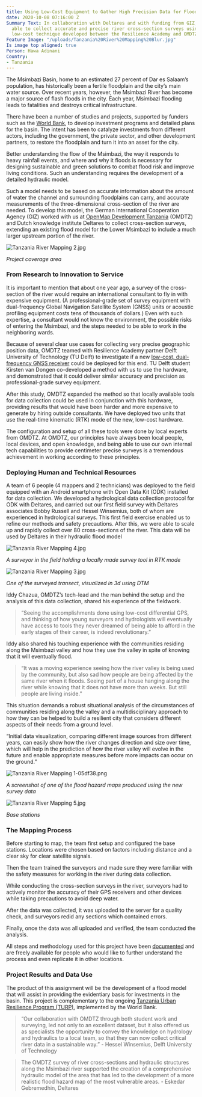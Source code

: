 ```yaml
---
title: Using Low-Cost Equipment to Gather High Precision Data for Flood Modeling
date: 2020-10-08 07:16:00 Z
Summary Text: In collaboration with Deltares and with funding from GIZ, OMDTZ was
  able to collect accurate and precise river cross-section surveys using an innovative,
  low-cost technique developed between the Resilience Academy and OMDTZ.
Feature Image: "/uploads/Tanzania%20River%20Mapping%20Blur.jpg"
Is image top aligned: true
Person: Hawa Adinani
Country:
- Tanzania
---
```


The Msimbazi Basin, home to an estimated 27 percent of Dar es Salaam’s population, has historically been a fertile floodplain and the city’s main water source. Over recent years, however, the Msimbazi River has become a major source of flash floods in the city. Each year, Msimbazi flooding leads to fatalities and destroys critical infrastructure.

There have been a number of studies and projects, supported by funders such as the [World Bank](https://www.worldbank.org/en/news/feature/2019/08/12/transforming-tanzanias-msimbazi-river-from-a-liability-into-an-opportunity), to develop investment programs and detailed plans for the basin. The intent has been to catalyze investments from different actors, including the government, the private sector, and other development partners, to restore the floodplain and turn it into an asset for the city.

Better understanding the flow of the Msimbazi, the way it responds to heavy rainfall events, and where and why it floods is necessary for designing sustainable and green solutions to combat flood risk and improve living conditions. Such an understanding requires the development of a detailed hydraulic model. 

Such a model needs to be based on accurate information about the amount of water the channel and surrounding floodplains can carry, and accurate measurements of the three-dimensional cross-section of the river are needed. To develop this model, the German International Cooperation Agency (GIZ) worked with us at [OpenMap Development Tanzania](https://www.omdtz.or.tz/) (OMDTZ) and Dutch knowledge institute Deltares to collect cross-section surveys, extending an existing flood model for the Lower Msimbazi to include a much larger upstream portion of the river.

![Tanzania River Mapping 2.jpg](/uploads/Tanzania%20River%20Mapping%202.jpg)

*Project coverage area*

### From Research to Innovation to Service

It is important to mention that about one year ago, a survey of the cross-section of the river would require an international consultant to fly in with expensive equipment. (A professional-grade set of survey equipment with dual-frequency Global Navigation Satellite System (GNSS) units or acoustic profiling equipment costs tens of thousands of dollars.) Even with such expertise, a consultant would not know the environment, the possible risks of entering the Msimbazi, and the steps needed to be able to work in the neighboring wards. 

Because of several clear use cases for collecting very precise geographic position data, OMDTZ teamed with Resilience Academy partner Delft University of Technology (TU Delft) to investigate if a new [low-cost, dual-frequency GNSS receiver](https://www.ardusimple.com/) could be deployed for this end. TU Delft student Kirsten van Dongen co-developed a method with us to use the hardware, and demonstrated that it could deliver similar accuracy and precision as professional-grade survey equipment.

After this study, OMDTZ expanded the method so that locally available tools for data collection could be used in conjunction with this hardware,  providing results that would have been harder and more expensive to generate by hiring outside consultants. We have deployed two units that use the real-time kinematic (RTK) mode of the new, low-cost hardware. 

The configuration and setup of all these tools were done by local experts from OMDTZ. At OMDTZ, our principles have always been local people, local devices, and open knowledge, and being able to use our own internal tech capabilities to provide centimeter precise surveys is a tremendous achievement in working according to these principles. 

### Deploying Human and Technical Resources

A team of 6 people (4 mappers and 2 technicians) was deployed to the field equipped with an Android smartphone with Open Data Kit (ODK) installed for data collection. We developed a hydrological data collection protocol for ODK with Deltares, and carried out our first field survey with Deltares associates Bobby Russell and Hessel Winsemius, both of whom are experienced in hydrological surveys. This first field exercise enabled us to refine our methods and safety precautions. After this, we were able to scale up and rapidly collect over 80 cross-sections of the river. This data will be used by Deltares in their hydraulic flood model  

![Tanzania River Mapping 4.jpg](/uploads/Tanzania%20River%20Mapping%204.jpg)

*A surveyor in the field holding a locally made survey tool in RTK mode*

![Tanzania River Mapping 3.jpg](/uploads/Tanzania%20River%20Mapping%203.jpg)

*One of the surveyed transect, visualized in 3d using DTM*

Iddy Chazua, OMDTZ’s tech-lead and the man behind the setup and the analysis of this data collection, shared his experience of the fieldwork. 

> “Seeing the accomplishments done using low-cost differential GPS, and thinking of how young surveyors and hydrologists will eventually have access to tools they never dreamed of being able to afford in the early stages of their career, is indeed revolutionary.”

Iddy also shared his touching experience with the communities residing along the Msimbazi valley and how they use the valley in spite of knowing that it will eventually flood.

> “It was a moving experience seeing how the river valley is being used by the community, but also sad how people are being affected by the same river when it floods. Seeing part of a house hanging along the river while knowing that it does not have more than weeks. But still people are living inside.”

This situation demands a robust situational analysis of the circumstances of communities residing along the valley and a multidisciplinary approach to how they can be helped to build a resilient city that considers different aspects of their needs from a ground level. 

“Initial data visualization, comparing different image sources from different years, can easily show how the river changes direction and size over time, which will help in the prediction of how the river valley will evolve in the future and enable appropriate measures before more impacts can occur on the ground.”

![Tanzania River Mapping 1-05df38.png](/uploads/Tanzania%20River%20Mapping%201-05df38.png)

*A screenshot of one of the flood hazard maps produced using the new survey data*

![Tanzania River Mapping 5.jpg](/uploads/Tanzania%20River%20Mapping%205.jpg)

*Base stations*

### The Mapping Process

Before starting to map, the team first setup and configured the base stations. Locations were chosen based on factors including distance and a clear sky for clear satellite signals.

Then the team trained the surveyors and made sure they were familiar with the safety measures for working in the river during data collection. 

While conducting the cross-section surveys in the river, surveyors had to actively monitor the accuracy of their GPS receivers and other devices while taking precautions to avoid deep water.

After the data was collected, it was uploaded to the server for a quality check, and surveyors redid any sections which contained errors.

Finally, once the data was all uploaded and verified, the team conducted the analysis. 

All steps and methodology used for this project have been [documented](https://docs.google.com/document/d/1_V6MMBcw1vWO5Tii6iJc2-OBinir_9No53jeOaE7ReQ/edit) and are freely available for people who would like to further understand the process and even replicate it in other locations.

### Project Results and Data Use

The product of this assignment will be the development of a flood model that will assist in providing the evidentiary basis for investments in the basin. This project is complementary to the ongoing [Tanzania Urban Resilience Program (TURP)](http://www.worldbank.org/en/programs/tanzania-urban-resilience-program), implemented by the World Bank.

> “Our collaboration with OMDTZ through both student work and surveying, led not only to an excellent dataset, but it also offered us as specialists the opportunity to convey the knowledge on hydrology and hydraulics to a local team, so that they can now collect critical river data in a sustainable way.”  - Hessel Winsemius, Delft University of Technology

> The OMDTZ survey of river cross-sections and hydraulic structures along the Msimbazi river supported the creation of a comprehensive hydraulic model of the area that has led to the development of a more realistic flood hazard map of the most vulnerable areas. - Eskedar Gebremedhin, Deltares